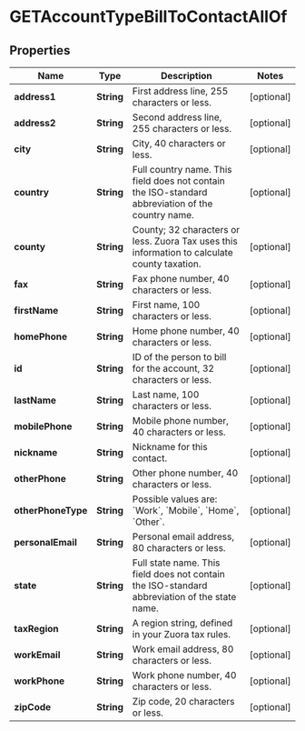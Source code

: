 

# GETAccountTypeBillToContactAllOf


## Properties

| Name | Type | Description | Notes |
|------------ | ------------- | ------------- | -------------|
|**address1** | **String** | First address line, 255 characters or less.  |  [optional] |
|**address2** | **String** | Second address line, 255 characters or less.  |  [optional] |
|**city** | **String** | City, 40 characters or less.  |  [optional] |
|**country** | **String** | Full country name. This field does not contain the ISO-standard abbreviation of the country name.  |  [optional] |
|**county** | **String** | County; 32 characters or less. Zuora Tax uses this information to calculate county taxation.           |  [optional] |
|**fax** | **String** | Fax phone number, 40 characters or less.  |  [optional] |
|**firstName** | **String** | First name, 100 characters or less.  |  [optional] |
|**homePhone** | **String** | Home phone number, 40 characters or less.  |  [optional] |
|**id** | **String** | ID of the person to bill for the account, 32 characters or less. |  [optional] |
|**lastName** | **String** | Last name, 100 characters or less.  |  [optional] |
|**mobilePhone** | **String** | Mobile phone number, 40 characters or less.  |  [optional] |
|**nickname** | **String** | Nickname for this contact.  |  [optional] |
|**otherPhone** | **String** | Other phone number, 40 characters or less.  |  [optional] |
|**otherPhoneType** | **String** | Possible values are: &#x60;Work&#x60;, &#x60;Mobile&#x60;, &#x60;Home&#x60;, &#x60;Other&#x60;.  |  [optional] |
|**personalEmail** | **String** | Personal email address, 80 characters or less.  |  [optional] |
|**state** | **String** | Full state name. This field does not contain the ISO-standard abbreviation of the state name.  |  [optional] |
|**taxRegion** | **String** | A region string, defined in your Zuora tax rules.  |  [optional] |
|**workEmail** | **String** | Work email address, 80 characters or less.  |  [optional] |
|**workPhone** | **String** | Work phone number, 40 characters or less.  |  [optional] |
|**zipCode** | **String** | Zip code, 20 characters or less.  |  [optional] |



